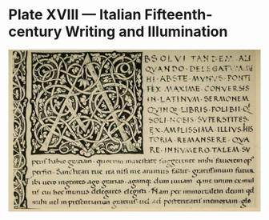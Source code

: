 # Plate XVIII — Italian Fifteenth-century Writing and Illumination

![Plate XVIII.&#x2014;Italian Fifteenth-century Writing and Illumination \(Perotti&#x2019;s translation of Polybius\). Ex libris H. Yates-Thompson.](../.gitbook/assets/i467e-plate_xviii.jpeg)

